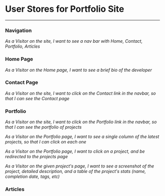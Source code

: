 # User Stores for Portfolio Site


***
### Navigation
*As a Visitor on the site, I want to see a nav bar with Home, Contact, Portfolio, Articles*

### Home Page
*As a Visitor on the Home page, I want to see a brief bio of the developer*

### Contact Page
*As a Visitor on the site, I want to click on the Contact link in the navbar, so that I can see the Contact page*

### Portfolio
*As a Visitor on the site, I want to click on the Portfolio link in the navbar, so that I can see the portfolio of projects*

*As a Visitor on the Portfolio page, I want to see a single column of the latest projects, so that I can click on each one*

*As a Visitor on the Portfolio page, I want to click on a project, and be redirected to the projects page*

*As a Visitor on the given project's page, I want to see a screenshot of the project, detailed description, and a table of the project's stats (name, completion date, tags, etc)*

### Articles
